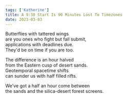 ```yaml
---
tags: ['Katherine']
title: A 9:30 Start Is 90 Minutes Lost To Timezones
date: 2023-03-03
---
```


Butterflies with tattered wings  
are you ones who fight but fail submit,  
applications with deadlines due.  
They'd be on time if you are too.

The difference is an hour halved    
from the Eastern cusp of desert sands.  
Geotemporal spacetime shifts  
can sunder us with half filled rifts.

We've got a half an hour come between  
the sands and the silica-desert forest screens.
